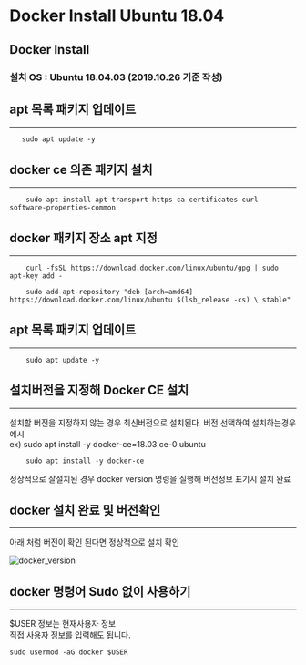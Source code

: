 # Docker Install Ubuntu 18.04

## Docker Install 

### 설치 OS : Ubuntu 18.04.03 (2019.10.26 기준 작성)

## apt 목록 패키지 업데이트
---

 ```
    sudo apt update -y
 ```
 
## docker ce 의존 패키지 설치
---
```
    sudo apt install apt-transport-https ca-certificates curl software-properties-common
```

## docker 패키지 장소 apt 지정
---
```
    curl -fsSL https://download.docker.com/linux/ubuntu/gpg | sudo apt-key add -
```
```
    sudo add-apt-repository "deb [arch=amd64] https://download.docker.com/linux/ubuntu $(lsb_release -cs) \ stable"
```

## apt 목록 패키지 업데이트
---
```
    sudo apt update -y
```

## 설치버전을 지정해 Docker CE 설치 
---
설치할 버전을 지정하지 않는 경우 최신버전으로 설치된다.
버전 선택하여 설치하는경우예시 \
ex) sudo apt install -y docker-ce=18.03 ce-0 ubuntu
```
    sudo apt install -y docker-ce
```

정상적으로 잘설치된 경우 docker version 명령을 실행해 버전정보 표기시
설치 완료

## docker 설치 완료 및 버전확인
---
아래 처럼 버전이 확인 된다면 정상적으로 설치 확인

![docker_version](https://user-images.githubusercontent.com/10123843/67620797-9fdcf280-f845-11e9-83e6-fc425ec8391c.png)

## docker 명령어 Sudo 없이 사용하기
---
$USER 정보는 현재사용자 정보 \
직접 사용자 정보를 입력해도 됩니다.
```
sudo usermod -aG docker $USER
```
